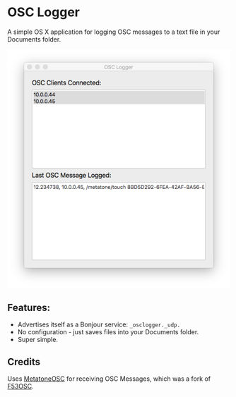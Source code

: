 OSC Logger
==========

A simple OS X application for logging OSC messages to a text file in your Documents folder. 

![A Screenshot of OSC Logger in action.](https://raw.githubusercontent.com/cpmpercussion/OSC-Logger/master/OSC-Logger-OSX.png)

## Features:

- Advertises itself as a Bonjour service: `_osclogger._udp.`
- No configuration - just saves files into your Documents folder.
- Super simple.

## Credits

Uses [MetatoneOSC](https://github.com/cpmpercussion/MetatoneOSC/) for receiving OSC Messages, which was a fork of [F53OSC](https://github.com/Figure53/F53OSC).